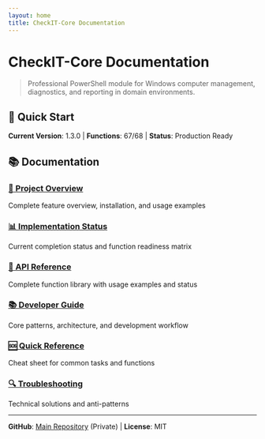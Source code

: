 ```yaml
---
layout: home
title: CheckIT-Core Documentation
---
```


# CheckIT-Core Documentation

> Professional PowerShell module for Windows computer management, diagnostics, and reporting in domain environments.

## 🚀 Quick Start

**Current Version**: 1.3.0 | **Functions**: 67/68 | **Status**: Production Ready

## 📚 Documentation

### [📖 Project Overview](README.md)
Complete feature overview, installation, and usage examples

### [📊 Implementation Status](implementation-status.md)
Current completion status and function readiness matrix

### [🔧 API Reference](api-reference.md)
Complete function library with usage examples and status

### [📚 Developer Guide](developer-guide.md)
Core patterns, architecture, and development workflow

### [🆘 Quick Reference](quick-reference.md)
Cheat sheet for common tasks and functions

### [🔍 Troubleshooting](troubleshooting.md)
Technical solutions and anti-patterns

---

**GitHub**: [Main Repository](https://github.com/nyantoasty/CheckIT) (Private) | **License**: MIT